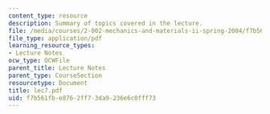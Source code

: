 ```yaml
---
content_type: resource
description: Summary of topics covered in the lecture.
file: /media/courses/2-002-mechanics-and-materials-ii-spring-2004/f7b561fbe8762ff73da9236e6c0fff73_lec7.pdf
file_type: application/pdf
learning_resource_types:
- Lecture Notes
ocw_type: OCWFile
parent_title: Lecture Notes
parent_type: CourseSection
resourcetype: Document
title: lec7.pdf
uid: f7b561fb-e876-2ff7-3da9-236e6c0fff73
---
```

